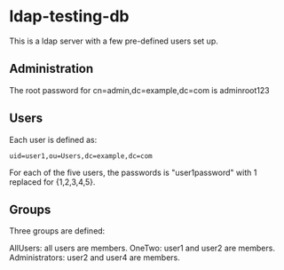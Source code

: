 # ldap-testing-db

This is a ldap server with a few pre-defined users set up.

## Administration

The root password for cn=admin,dc=example,dc=com is adminroot123

## Users

Each user is defined as:

`uid=user1,ou=Users,dc=example,dc=com`

For each of the five users, the passwords is "user1password" with 1 replaced for {1,2,3,4,5}.

## Groups

Three groups are defined:

AllUsers: all users are members.
OneTwo: user1 and user2 are members.
Administrators: user2 and user4 are members.

